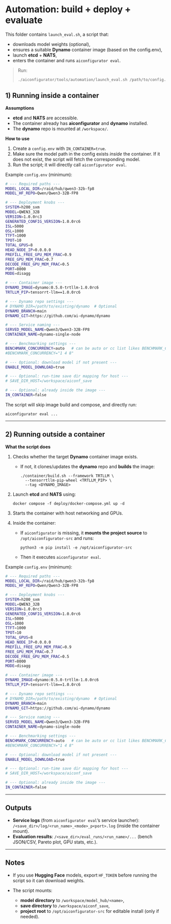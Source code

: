 
# Automation: build + deploy + evaluate

This folder contains `launch_eval.sh`, a script that:

* downloads model weights (optional),
* ensures a suitable **Dynamo** container image (based on the config.env),
* launch **etcd** + **NATS**,
* enters the container and runs `aiconfigurator eval`.

> Run:
>
> ```bash
> ./aiconfigurator/tools/automation/launch_eval.sh /path/to/config.env
> ```

## 1) Running **inside** a container

**Assumptions**

* **etcd** and **NATS** are accessible.
* The container already has **aiconfigurator** and **dynamo** installed.
* The **dynamo** repo is mounted at `/workspace/`.

**How to use**

1. Create a `config.env` with `IN_CONTAINER=true`.
2. Make sure the model path in the config exists *inside* the container. If it does not exist, the script will fetch the corresponding model.
3. Run the script; it will directly call `aiconfigurator eval`.

Example `config.env` (minimum):

```bash
# --- Required paths ---
MODEL_LOCAL_DIR=/raid/hub/qwen3-32b-fp8
MODEL_HF_REPO=Qwen/Qwen3-32B-FP8

# --- Deployment knobs ---
SYSTEM=h200_sxm
MODEL=QWEN3_32B
VERSION=1.0.0rc3
GENERATED_CONFIG_VERSION=1.0.0rc6
ISL=5000
OSL=1000
TTFT=1000
TPOT=10
TOTAL_GPUS=8
HEAD_NODE_IP=0.0.0.0
PREFILL_FREE_GPU_MEM_FRAC=0.9
FREE_GPU_MEM_FRAC=0.7
DECODE_FREE_GPU_MEM_FRAC=0.5
PORT=8000
MODE=disagg

# --- Container image ---
DYNAMO_IMAGE=dynamo:0.5.0-trtllm-1.0.0rc6
TRTLLM_PIP=tensorrt-llm==1.0.0rc6

# --- Dynamo repo settings ---
# DYNAMO_DIR=/path/to/existing/dynamo  # Optional
DYNAMO_BRANCH=main
DYNAMO_GIT=https://github.com/ai-dynamo/dynamo

# --- Service naming ---
SERVED_MODEL_NAME=Qwen3/Qwen3-32B-FP8
CONTAINER_NAME=dynamo-single-node

# --- Benchmarking settings ---
BENCHMARK_CONCURRENCY=auto   # can be auto or cc list likes BENCHMARK_CONCURRENCY="1 4 8 12 16 20"
#BENCHMARK_CONCURRENCY="1 4 8"

# --- Optional: download model if not present ---
ENABLE_MODEL_DOWNLOAD=true

# --- Optional: run-time save dir mapping for host ---
# SAVE_DIR_HOST=/workspace/aiconf_save

# --- Optional: already inside the image ---
IN_CONTAINER=false
```

The script will skip image build and compose, and directly run:

```
aiconfigurator eval ...
```

---

## 2) Running **outside** a container

**What the script does**

1. Checks whether the target **Dynamo** container image exists.

   * If not, it clones/updates the **dynamo** repo and **builds** the image:

     ```
     ./container/build.sh --framework TRTLLM \
       --tensorrtllm-pip-wheel <TRTLLM_PIP> \
       --tag <DYNAMO_IMAGE>
     ```
2. Launch **etcd** and **NATS** using:

   ```
   docker compose -f deploy/docker-compose.yml up -d
   ```

3. Starts the container with host networking and GPUs.
4. Inside the container:

   * If `aiconfigurator` is missing, it **mounts the project source** to `/opt/aiconfigurator-src` and runs:

     ```
     python3 -m pip install -e /opt/aiconfigurator-src
     ```
   * Then it executes `aiconfigurator eval`.

Example `config.env` (minimum):

```bash
# --- Required paths ---
MODEL_LOCAL_DIR=/raid/hub/qwen3-32b-fp8
MODEL_HF_REPO=Qwen/Qwen3-32B-FP8

# --- Deployment knobs ---
SYSTEM=h200_sxm
MODEL=QWEN3_32B
VERSION=1.0.0rc3
GENERATED_CONFIG_VERSION=1.0.0rc6
ISL=5000
OSL=1000
TTFT=1000
TPOT=10
TOTAL_GPUS=8
HEAD_NODE_IP=0.0.0.0
PREFILL_FREE_GPU_MEM_FRAC=0.9
FREE_GPU_MEM_FRAC=0.7
DECODE_FREE_GPU_MEM_FRAC=0.5
PORT=8000
MODE=disagg

# --- Container image ---
DYNAMO_IMAGE=dynamo:0.5.0-trtllm-1.0.0rc6
TRTLLM_PIP=tensorrt-llm==1.0.0rc6

# --- Dynamo repo settings ---
# DYNAMO_DIR=/path/to/existing/dynamo  # Optional
DYNAMO_BRANCH=main
DYNAMO_GIT=https://github.com/ai-dynamo/dynamo

# --- Service naming ---
SERVED_MODEL_NAME=Qwen3/Qwen3-32B-FP8
CONTAINER_NAME=dynamo-single-node

# --- Benchmarking settings ---
BENCHMARK_CONCURRENCY=auto   # can be auto or cc list likes BENCHMARK_CONCURRENCY="1 4 8 12 16 20"
#BENCHMARK_CONCURRENCY="1 4 8"

# --- Optional: download model if not present ---
ENABLE_MODEL_DOWNLOAD=true

# --- Optional: run-time save dir mapping for host ---
# SAVE_DIR_HOST=/workspace/aiconf_save

# --- Optional: already inside the image ---
IN_CONTAINER=false
```

---

## Outputs

* **Service logs** (from `aiconfigurator eval`’s service launcher):
  `/<save_dir>/log/<run_name>_<mode>_p<port>.log` (inside the container mount).
* **Evaluation results**:
  `/<save_dir>/eval_runs/<run_name>/...` (bench JSON/CSV, Pareto plot, GPU stats, etc.).

---

## Notes

* If you use **Hugging Face** models, export `HF_TOKEN` before running the script so it can download weights.
* The script mounts:

  * **model directory** to `/workspace/model_hub/<name>`,
  * **save directory** to `/workspace/aiconf_save`,
  * **project root** to `/opt/aiconfigurator-src` for editable install (only if needed).
